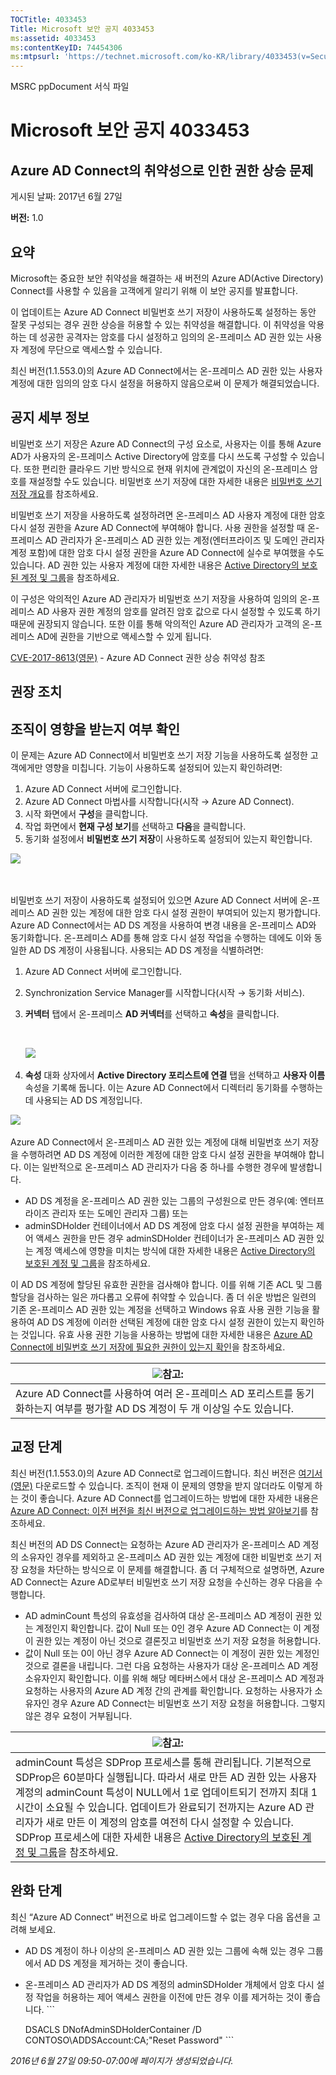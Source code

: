 ```yaml
---
TOCTitle: 4033453
Title: Microsoft 보안 공지 4033453
ms:assetid: 4033453
ms:contentKeyID: 74454306
ms:mtpsurl: 'https://technet.microsoft.com/ko-KR/library/4033453(v=Security.10)'
---
```


MSRC ppDocument 서식 파일

Microsoft 보안 공지 4033453
===========================

Azure AD Connect의 취약성으로 인한 권한 상승 문제
-------------------------------------------------

게시된 날짜: 2017년 6월 27일

**버전:** 1.0

요약
----

<span id="sectionToggle0"></span>
Microsoft는 중요한 보안 취약성을 해결하는 새 버전의 Azure AD(Active Directory) Connect를 사용할 수 있음을 고객에게 알리기 위해 이 보안 공지를 발표합니다.

이 업데이트는 Azure AD Connect 비밀번호 쓰기 저장이 사용하도록 설정하는 동안 잘못 구성되는 경우 권한 상승을 허용할 수 있는 취약성을 해결합니다. 이 취약성을 악용하는 데 성공한 공격자는 암호를 다시 설정하고 임의의 온-프레미스 AD 권한 있는 사용자 계정에 무단으로 액세스할 수 있습니다.

최신 버전(1.1.553.0)의 Azure AD Connect에서는 온-프레미스 AD 권한 있는 사용자 계정에 대한 임의의 암호 다시 설정을 허용하지 않음으로써 이 문제가 해결되었습니다.

공지 세부 정보
--------------

<span id="sectionToggle1"></span>
비밀번호 쓰기 저장은 Azure AD Connect의 구성 요소로, 사용자는 이를 통해 Azure AD가 사용자의 온-프레미스 Active Directory에 암호를 다시 쓰도록 구성할 수 있습니다. 또한 편리한 클라우드 기반 방식으로 현재 위치에 관계없이 자신의 온-프레미스 암호를 재설정할 수도 있습니다. 비밀번호 쓰기 저장에 대한 자세한 내용은 [비밀번호 쓰기 저장 개요](https://docs.microsoft.com/ko-kr/azure/active-directory/active-directory-passwords-writeback)를 참조하세요.

비밀번호 쓰기 저장을 사용하도록 설정하려면 온-프레미스 AD 사용자 계정에 대한 암호 다시 설정 권한을 Azure AD Connect에 부여해야 합니다. 사용 권한을 설정할 때 온-프레미스 AD 관리자가 온-프레미스 AD 권한 있는 계정(엔터프라이즈 및 도메인 관리자 계정 포함)에 대한 암호 다시 설정 권한을 Azure AD Connect에 실수로 부여했을 수도 있습니다. AD 권한 있는 사용자 계정에 대한 자세한 내용은 [Active Directory의 보호된 계정 및 그룹](https://docs.microsoft.com/ko-kr/windows-server/identity/ad-ds/plan/security-best-practices/appendix-c--protected-accounts-and-groups-in-active-directory)을 참조하세요.

이 구성은 악의적인 Azure AD 관리자가 비밀번호 쓰기 저장을 사용하여 임의의 온-프레미스 AD 사용자 권한 계정의 암호를 알려진 암호 값으로 다시 설정할 수 있도록 하기 때문에 권장되지 않습니다. 또한 이를 통해 악의적인 Azure AD 관리자가 고객의 온-프레미스 AD에 권한을 기반으로 액세스할 수 있게 됩니다.

[CVE-2017-8613(영문)](https://cve.mitre.org/cgi-bin/cvename.cgi?name=cve-2017-8613) - Azure AD Connect 권한 상승 취약성 참조

권장 조치
---------

<span id="sectionToggle2"></span>
**조직이 영향을 받는지 여부 확인**
----------------------------------

이 문제는 Azure AD Connect에서 비밀번호 쓰기 저장 기능을 사용하도록 설정한 고객에게만 영향을 미칩니다. 기능이 사용하도록 설정되어 있는지 확인하려면:

1.  Azure AD Connect 서버에 로그인합니다.
2.  Azure AD Connect 마법사를 시작합니다(시작 → Azure AD Connect).
3.  시작 화면에서 **구성**을 클릭합니다.
4.  작업 화면에서 **현재 구성 보기**를 선택하고 **다음**을 클릭합니다.
5.  동기화 설정에서 **비밀번호 쓰기 저장**이 사용하도록 설정되어 있는지 확인합니다.

![](../../../images/Mt803213.EB9A43C32235251CEBA30763CA023255(ko-KR,Security.10).png) 

 

비밀번호 쓰기 저장이 사용하도록 설정되어 있으면 Azure AD Connect 서버에 온-프레미스 AD 권한 있는 계정에 대한 암호 다시 설정 권한이 부여되어 있는지 평가합니다. Azure AD Connect에서는 AD DS 계정을 사용하여 변경 내용을 온-프레미스 AD와 동기화합니다. 온-프레미스 AD를 통해 암호 다시 설정 작업을 수행하는 데에도 이와 동일한 AD DS 계정이 사용됩니다. 사용되는 AD DS 계정을 식별하려면:

1.  Azure AD Connect 서버에 로그인합니다.
2.  Synchronization Service Manager를 시작합니다(시작 → 동기화 서비스).
3.  **커넥터** 탭에서 온-프레미스 **AD 커넥터**를 선택하고 **속성**을 클릭합니다.

     

    ![](../../../images/Mt803213.DB61E87568D302355369B23FC0475F46(ko-KR,Security.10).png) 

4.  **속성** 대화 상자에서 **Active Directory 포리스트에 연결** 탭을 선택하고 **사용자 이름** 속성을 기록해 둡니다. 이는 Azure AD Connect에서 디렉터리 동기화를 수행하는 데 사용되는 AD DS 계정입니다.

![](../../../images/Mt803213.BD84BA8E1D6EF8D03644EA75D5C15A1C(ko-KR,Security.10).png) 

Azure AD Connect에서 온-프레미스 AD 권한 있는 계정에 대해 비밀번호 쓰기 저장을 수행하려면 AD DS 계정에 이러한 계정에 대한 암호 다시 설정 권한을 부여해야 합니다. 이는 일반적으로 온-프레미스 AD 관리자가 다음 중 하나를 수행한 경우에 발생합니다.

-   AD DS 계정을 온-프레미스 AD 권한 있는 그룹의 구성원으로 만든 경우(예: 엔터프라이즈 관리자 또는 도메인 관리자 그룹) 또는
-   adminSDHolder 컨테이너에서 AD DS 계정에 암호 다시 설정 권한을 부여하는 제어 액세스 권한을 만든 경우 adminSDHolder 컨테이너가 온-프레미스 AD 권한 있는 계정 액세스에 영향을 미치는 방식에 대한 자세한 내용은 [Active Directory의 보호된 계정 및 그룹](https://docs.microsoft.com/ko-kr/windows-server/identity/ad-ds/plan/security-best-practices/appendix-c--protected-accounts-and-groups-in-active-directory)을 참조하세요.

이 AD DS 계정에 할당된 유효한 권한을 검사해야 합니다. 이를 위해 기존 ACL 및 그룹 할당을 검사하는 일은 까다롭고 오류에 취약할 수 있습니다. 좀 더 쉬운 방법은 일련의 기존 온-프레미스 AD 권한 있는 계정을 선택하고 Windows 유효 사용 권한 기능을 활용하여 AD DS 계정에 이러한 선택된 계정에 대한 암호 다시 설정 권한이 있는지 확인하는 것입니다. 유효 사용 권한 기능을 사용하는 방법에 대한 자세한 내용은 [Azure AD Connect에 비밀번호 쓰기 저장에 필요한 권한이 있는지 확인](https://docs.microsoft.com/ko-kr/azure/active-directory/active-directory-passwords-troubleshoot)을 참조하세요.

| <img src="../../../images/Mt803213.note(ko-KR,Security.10).gif" class="note" />참고:                       |
|--------------------------------------------------------------------------------------------------------------------------------|
| Azure AD Connect를 사용하여 여러 온-프레미스 AD 포리스트를 동기화하는지 여부를 평가할 AD DS 계정이 두 개 이상일 수도 있습니다. |

교정 단계
---------

최신 버전(1.1.553.0)의 Azure AD Connect로 업그레이드합니다. 최신 버전은 [여기서(영문)](https://www.microsoft.com/en-us/download/details.aspx?id=47594) 다운로드할 수 있습니다. 조직이 현재 이 문제의 영향을 받지 않더라도 이렇게 하는 것이 좋습니다. Azure AD Connect를 업그레이드하는 방법에 대한 자세한 내용은 [Azure AD Connect: 이전 버전을 최신 버전으로 업그레이드하는 방법 알아보기](https://docs.microsoft.com/ko-kr/azure/active-directory/connect/active-directory-aadconnect-upgrade-previous-version)를 참조하세요.

최신 버전의 AD DS Connect는 요청하는 Azure AD 관리자가 온-프레미스 AD 계정의 소유자인 경우를 제외하고 온-프레미스 AD 권한 있는 계정에 대한 비밀번호 쓰기 저장 요청을 차단하는 방식으로 이 문제를 해결합니다. 좀 더 구체적으로 설명하면, Azure AD Connect는 Azure AD로부터 비밀번호 쓰기 저장 요청을 수신하는 경우 다음을 수행합니다.

-   AD adminCount 특성의 유효성을 검사하여 대상 온-프레미스 AD 계정이 권한 있는 계정인지 확인합니다. 값이 Null 또는 0인 경우 Azure AD Connect는 이 계정이 권한 있는 계정이 아닌 것으로 결론짓고 비밀번호 쓰기 저장 요청을 허용합니다.
-   값이 Null 또는 0이 아닌 경우 Azure AD Connect는 이 계정이 권한 있는 계정인 것으로 결론을 내립니다. 그런 다음 요청하는 사용자가 대상 온-프레미스 AD 계정 소유자인지 확인합니다. 이를 위해 해당 메타버스에서 대상 온-프레미스 AD 계정과 요청하는 사용자의 Azure AD 계정 간의 관계를 확인합니다. 요청하는 사용자가 소유자인 경우 Azure AD Connect는 비밀번호 쓰기 저장 요청을 허용합니다. 그렇지 않은 경우 요청이 거부됩니다.

| <img src="../../../images/Mt803213.note(ko-KR,Security.10).gif" class="note" />참고:                                                                                                                                                                                                                                                                                                                                                                                                                                                                                       |
|------------------------------------------------------------------------------------------------------------------------------------------------------------------------------------------------------------------------------------------------------------------------------------------------------------------------------------------------------------------------------------------------------------------------------------------------------------------------------------------------------------------------------------------------------------------------------------------------|
| adminCount 특성은 SDProp 프로세스를 통해 관리됩니다. 기본적으로 SDProp은 60분마다 실행됩니다. 따라서 새로 만든 AD 권한 있는 사용자 계정의 adminCount 특성이 NULL에서 1로 업데이트되기 전까지 최대 1시간이 소요될 수 있습니다. 업데이트가 완료되기 전까지는 Azure AD 관리자가 새로 만든 이 계정의 암호를 여전히 다시 설정할 수 있습니다. SDProp 프로세스에 대한 자세한 내용은 [Active Directory의 보호된 계정 및 그룹](https://docs.microsoft.com/ko-kr/windows-server/identity/ad-ds/plan/security-best-practices/appendix-c--protected-accounts-and-groups-in-active-directory)을 참조하세요. |

완화 단계
---------

최신 “Azure AD Connect” 버전으로 바로 업그레이드할 수 없는 경우 다음 옵션을 고려해 보세요.

-   AD DS 계정이 하나 이상의 온-프레미스 AD 권한 있는 그룹에 속해 있는 경우 그룹에서 AD DS 계정을 제거하는 것이 좋습니다.
-   온-프레미스 AD 관리자가 AD DS 계정의 adminSDHolder 개체에서 암호 다시 설정 작업을 허용하는 제어 액세스 권한을 이전에 만든 경우 이를 제거하는 것이 좋습니다.
        ```

    DSACLS DNofAdminSDHolderContainer /D CONTOSO\ADDSAccount:CA;"Reset Password"
        ```

*2016년 6월 27일 09:50-07:00에 페이지가 생성되었습니다.*
